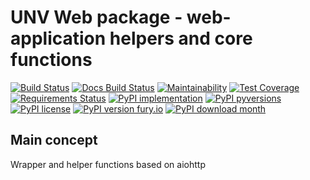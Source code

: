 # UNV Web package - web-application helpers and core functions

[![Build Status](https://readthedocs.org/projects/unv_web/badge/?version=latest&style=flat)](https://readthedocs.org/projects/unv_web)
[![Docs Build Status](https://travis-ci.org/c137digital/unv_web.svg?branch=master)](https://travis-ci.org/c137digital/unv_web)
[![Maintainability](https://api.codeclimate.com/v1/badges/0ab28a851d216b5ed883/maintainability)](https://codeclimate.com/github/c137digital/unv_web/maintainability)
[![Test Coverage](https://api.codeclimate.com/v1/badges/0ab28a851d216b5ed883/test_coverage)](https://codeclimate.com/github/c137digital/unv_web/test_coverage)
[![Requirements Status](https://requires.io/github/c137digital/unv_web/requirements.svg?branch=master)](https://requires.io/github/c137digital/unv_web/requirements/?branch=master)
[![PyPI implementation](https://img.shields.io/pypi/implementation/unv_web.svg)](https://pypi.python.org/pypi/unv_web/)
[![PyPI pyversions](https://img.shields.io/pypi/pyversions/unv_web.svg)](https://pypi.python.org/pypi/unv_web/)
[![PyPI license](https://img.shields.io/pypi/l/unv_web.svg)](https://pypi.python.org/pypi/unv_web/)
[![PyPI version fury.io](https://badge.fury.io/py/unv.web.svg)](https://pypi.python.org/pypi/unv_web/)
[![PyPI download month](https://img.shields.io/pypi/dm/unv_web.svg)](https://pypi.python.org/pypi/unv_web/)

## Main concept

Wrapper and helper functions based on aiohttp
